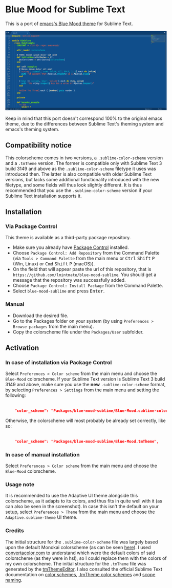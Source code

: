# Blue Mood for Sublime Text

This is a port of [emacs's Blue Mood theme](https://emacsthemes.com/themes/blue-mood-theme.html) for Sublime Text.

![Screenshot](screenshot.png)

Keep in mind that this port doesn't correspond 100% to the original emacs theme, due to the differences between Sublime Text's theming system and emacs's theming system.

## Compatibility notice

This colorscheme comes in two versions, a `.sublime-color-scheme` version and a `.tmTheme` version. The former is compatible only with Sublime Text 3 build 3149 and above as the `.sublime-color-scheme` filetype it uses was introduced then. The latter is also compatible with older Sublime Text versions, but lacks some additional functionality introduced with the new filetype, and some fields will thus look slightly different. It is thus recommended that you use the `.sublime-color-scheme` version if your Sublime Text installation supports it.

## Installation

### Via Package Control

This theme is available as a third-party package repository.

- Make sure you already have [Package Control](https://packagecontrol.io/installation) installed.
- Choose `Package Control: Add Repository` from the Command Palette (via `Tools > Command Palette` from the main menu or <kbd>Ctrl</kbd> <kbd>Shift</kbd> <kbd>P</kbd> (Win, Linux) or <kbd>Cmd</kbd> <kbd>Shift</kbd> <kbd>P</kbd> (macOS)).
- On the field that will appear paste the url of this repository, that is `https://github.com/lmintmate/blue-mood-sublime`. You should get a message that the repository was successfully added.
- Choose `Package Control: Install Package` from the Command Palette.
- Select `blue-mood-sublime` and press <kbd>Enter</kbd>.

### Manual

- Download the desired file.
- Go to the Packages folder on your system (by using `Preferences > Browse packages` from the main menu).
- Copy the colorscheme file under the `Packages/User` subfolder.

## Activation

### In case of installation via Package Control

Select `Preferences > Color scheme` from the main menu and choose the `Blue-Mood` colorscheme. If your Sublime Text version is Sublime Text 3 build 3149 and above, make sure you use the **new** `.sublime-color-scheme` format, by selecting `Preferences > Settings` from the main menu and setting the following:

```json

    "color_scheme": "Packages/blue-mood-sublime/Blue-Mood.sublime-color-scheme",

```

Otherwise, the colorscheme will most probably be already set correctly, like so:

```json

    "color_scheme": "Packages/blue-mood-sublime/Blue-Mood.tmTheme",

```

### In case of manual installation

Select `Preferences > Color scheme` from the main menu and choose the `Blue-Mood` colorscheme.

### Usage note

It is recommended to use the Adaptive UI theme alongside this colorscheme, as it adapts to its colors, and thus fits in quite well with it (as can also be seen in the screenshot). In case this isn't the default on your setup, select `Preferences > Theme` from the main menu and choose the `Adaptive.sublime-theme` UI theme.

### Credits

The initial structure for the `.sublime-color-scheme` file was largely based upon the default Monokai colorscheme (as can be seen [here](https://github.com/twolfson/sublime-files/blob/master/Packages/Color%20Scheme%20-%20Default/Monokai.sublime-color-scheme)). I used [convertacolor.com](https://convertacolor.com/) to understand which were the default colors of said colorscheme (as they were in hsl), so I could replace them with the colors of my own colorscheme.
The initial structure for the `.tmTheme` file was generated by the [tmThemeEditor](https://github.com/aziz/tmTheme-Editor).
 I also consulted the official Sublime Text documentation on [color schemes](https://www.sublimetext.com/docs/3/color_schemes.html), [.tmTheme color schemes](https://www.sublimetext.com/docs/3/color_schemes_tmtheme.html) and [scope naming](https://www.sublimetext.com/docs/3/scope_naming.html).
